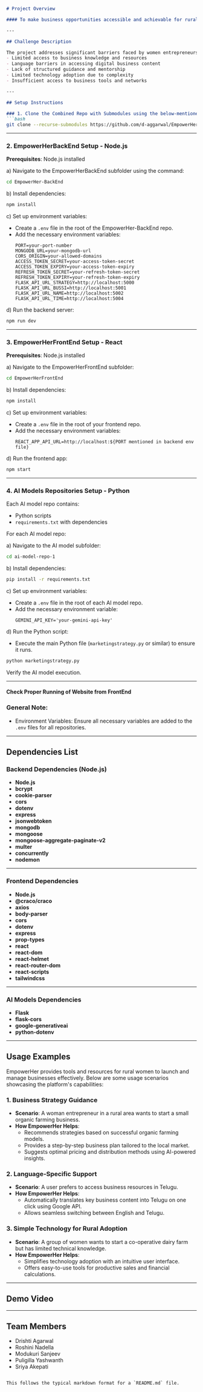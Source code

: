 
```markdown
# Project Overview 

#### To make business opportunities accessible and achievable for rural women (specifically considering regional areas of Andhra Pradesh, Telangana) through an AI-powered platform that provides tools, guidance, and resources for entrepreneurial success.

---

## Challenge Description 

The project addresses significant barriers faced by women entrepreneurs in rural India:
- Limited access to business knowledge and resources
- Language barriers in accessing digital business content
- Lack of structured guidance and mentorship
- Limited technology adoption due to complexity
- Insufficient access to business tools and networks

---

## Setup Instructions

### 1. Clone the Combined Repo with Submodules using the below-mentioned command:
```bash
git clone --recurse-submodules https://github.com/d-aggarwal/EmpowerHer-Combined.git
```

---

### 2. EmpowerHerBackEnd Setup - Node.js
**Prerequisites**: Node.js installed

a) Navigate to the EmpowerHerBackEnd subfolder using the command:
```bash
cd EmpowerHer-BackEnd
```

b) Install dependencies:
```bash
npm install
```

c) Set up environment variables:
- Create a `.env` file in the root of the EmpowerHer-BackEnd repo.
- Add the necessary environment variables:
  ```
  PORT=your-port-number
  MONGODB_URL=your-mongodb-url
  CORS_ORIGIN=your-allowed-domains
  ACCESS_TOKEN_SECRET=your-access-token-secret
  ACCESS_TOKEN_EXPIRY=your-access-token-expiry
  REFRESH_TOKEN_SECRET=your-refresh-token-secret
  REFRESH_TOKEN_EXPIRY=your-refresh-token-expiry
  FLASK_API_URL_STRATEGY=http://localhost:5000
  FLASK_API_URL_BUSSI=http://localhost:5001
  FLASK_API_URL_NAME=http://localhost:5002
  FLASK_API_URL_TIME=http://localhost:5004
  ```

d) Run the backend server:
```bash
npm run dev
```

---

### 3. EmpowerHerFrontEnd Setup - React
**Prerequisites**: Node.js installed

a) Navigate to the EmpowerHerFrontEnd subfolder:
```bash
cd EmpowerHerFrontEnd
```

b) Install dependencies:
```bash
npm install
```

c) Set up environment variables:
- Create a `.env` file in the root of your frontend repo.
- Add the necessary environment variables:
  ```
  REACT_APP_API_URL=http://localhost:${PORT mentioned in backend env file}
  ```

d) Run the frontend app:
```bash
npm start
```

---

### 4. AI Models Repositories Setup - Python

Each AI model repo contains:
- Python scripts
- `requirements.txt` with dependencies

For each AI model repo:

a) Navigate to the AI model subfolder:
```bash
cd ai-model-repo-1
```

b) Install dependencies:
```bash
pip install -r requirements.txt
```

c) Set up environment variables:
- Create a `.env` file in the root of each AI model repo.
- Add the necessary environment variable:
  ```
  GEMINI_API_KEY='your-gemini-api-key'
  ```

d) Run the Python script:
- Execute the main Python file (`marketingstrategy.py` or similar) to ensure it runs.
```bash
python marketingstrategy.py
```

Verify the AI model execution.

---

#### Check Proper Running of Website from FrontEnd

### General Note:
- Environment Variables: Ensure all necessary variables are added to the `.env` files for all repositories.

---

## Dependencies List

### Backend Dependencies (Node.js)
- **Node.js** 
- **bcrypt**   
- **cookie-parser**  
- **cors**
- **dotenv** 
- **express**  
- **jsonwebtoken**  
- **mongodb** 
- **mongoose** 
- **mongoose-aggregate-paginate-v2** 
- **multer** 
- **concurrently**
- **nodemon**

---

### Frontend Dependencies
- **Node.js** 
- **@craco/craco**  
- **axios** 
- **body-parser**    
- **cors** 
- **dotenv** 
- **express**   
- **prop-types** 
- **react** 
- **react-dom**  
- **react-helmet**  
- **react-router-dom**  
- **react-scripts**  
- **tailwindcss**

---

### AI Models Dependencies
- **Flask** 
- **flask-cors**  
- **google-generativeai**  
- **python-dotenv**

---

## Usage Examples

EmpowerHer provides tools and resources for rural women to launch and manage businesses effectively. Below are some usage scenarios showcasing the platform's capabilities:

### 1. **Business Strategy Guidance**
- **Scenario**: A woman entrepreneur in a rural area wants to start a small organic farming business.
- **How EmpowerHer Helps**:
  - Recommends strategies based on successful organic farming models.
  - Provides a step-by-step business plan tailored to the local market.
  - Suggests optimal pricing and distribution methods using AI-powered insights.

### 2. **Language-Specific Support**
- **Scenario**: A user prefers to access business resources in Telugu.
- **How EmpowerHer Helps**:
  - Automatically translates key business content into Telugu on one click using Google API.
  - Allows seamless switching between English and Telugu.

### 3. **Simple Technology for Rural Adoption**
- **Scenario**: A group of women wants to start a co-operative dairy farm but has limited technical knowledge.
- **How EmpowerHer Helps**:
  - Simplifies technology adoption with an intuitive user interface.
  - Offers easy-to-use tools for productive sales and financial calculations.

---

## Demo Video

---

## Team Members
- Drishti Agarwal 
- Roshini Nadella
- Modukuri Sanjeev 
- Puligilla Yashwanth 
- Sriya Akepati
```

This follows the typical markdown format for a `README.md` file.